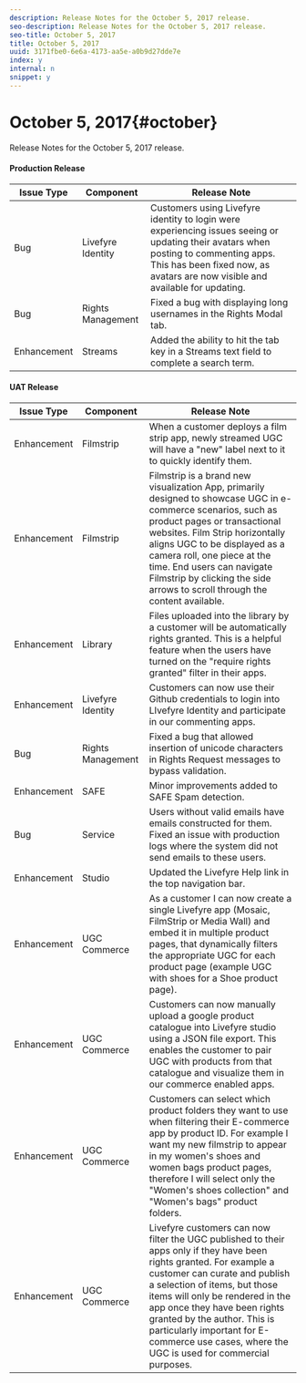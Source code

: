 ```yaml
---
description: Release Notes for the October 5, 2017 release.
seo-description: Release Notes for the October 5, 2017 release.
seo-title: October 5, 2017
title: October 5, 2017
uuid: 3171fbe0-6e6a-4173-aa5e-a0b9d27dde7e
index: y
internal: n
snippet: y
---
```


# October 5, 2017{#october}

Release Notes for the October 5, 2017 release.

#### Production Release
|  **Issue Type** | **Component** | **Release Note** |
|---|---|---|
|  Bug | Livefyre Identity | Customers using Livefyre identity to login were experiencing issues seeing or updating their avatars when posting to commenting apps. This has been fixed now, as avatars are now visible and available for updating.  |
|  Bug | Rights Management | Fixed a bug with displaying long usernames in the Rights Modal tab. |
|  Enhancement | Streams | Added the ability to hit the tab key in a Streams text field to complete a search term. |

#### UAT Release
|  **Issue Type** | **Component** | **Release Note** |
|---|---|---|
|  Enhancement | Filmstrip | When a customer deploys a film strip app, newly streamed UGC will have a "new" label next to it to quickly identify them. |
|  Enhancement | Filmstrip | Filmstrip is a brand new visualization App, primarily designed to showcase UGC in e-commerce scenarios, such as product pages or transactional websites. Film Strip horizontally aligns UGC to be displayed as a camera roll, one piece at the time. End users can navigate Filmstrip by clicking the side arrows to scroll through the content available. |
|  Enhancement | Library | Files uploaded into the library by a customer will be automatically rights granted. This is a helpful feature when the users have turned on the "require rights granted" filter in their apps.  |
|  Enhancement | Livefyre Identity | Customers can now use their Github credentials to login into LIvefyre Identity and participate in our commenting apps. |
|  Bug | Rights Management | Fixed a bug that allowed insertion of unicode characters in Rights Request messages to bypass validation. |
|  Enhancement | SAFE | Minor improvements added to SAFE Spam detection. |
|  Bug | Service | Users without valid emails have emails constructed for them. Fixed an issue with production logs where the system did not send emails to these users. |
|  Enhancement | Studio | Updated the Livefyre Help link in the top navigation bar. |
|  Enhancement | UGC Commerce | As a customer I can now create a single Livefyre app (Mosaic, FilmStrip or Media Wall) and embed it in multiple product pages, that dynamically filters the appropriate UGC for each product page (example UGC with shoes for a Shoe product page). |
|  Enhancement | UGC Commerce | Customers can now manually upload a google product catalogue into Livefyre studio using a JSON file export. This enables the customer to pair UGC with products from that catalogue and visualize them in our commerce enabled apps.  |
|  Enhancement | UGC Commerce | Customers can select which product folders they want to use when filtering their E-commerce app by product ID. For example I want my new filmstrip to appear in my women's shoes and women bags product pages, therefore I will select only the "Women's shoes collection" and "Women's bags" product folders. |
|  Enhancement | UGC Commerce | Livefyre customers can now filter the UGC published to their apps only if they have been rights granted. For example a customer can curate and publish a selection of items, but those items will only be rendered in the app once they have been rights granted by the author. This is particularly important for E-commerce use cases, where the UGC is used for commercial purposes. |

